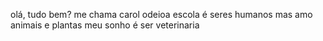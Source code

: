 olá, tudo bem?
me chama  carol
odeioa escola é seres humanos mas amo animais e plantas 
meu sonho é ser veterinaria
